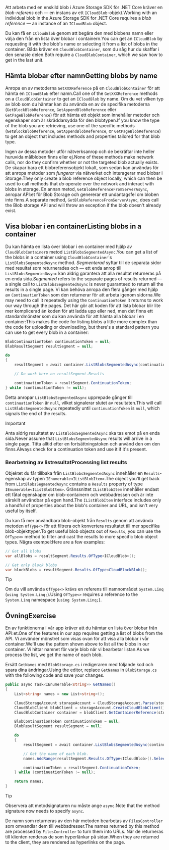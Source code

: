 <span data-ttu-id="02e89-101">Att arbeta med en enskild blob i Azure Storage SDK för .NET Core kräver en *blob-referens* och &mdash; en instans av ett `ICloudBlob`-objekt.</span><span class="sxs-lookup"><span data-stu-id="02e89-101">Working with an individual blob in the Azure Storage SDK for .NET Core requires a *blob reference* &mdash; an instance of an `ICloudBlob` object.</span></span>

<span data-ttu-id="02e89-102">Du kan få en `ICloudBlob` genom att begära den med blobens namn eller välja den från en lista över blobar i containern.</span><span class="sxs-lookup"><span data-stu-id="02e89-102">You can get an `ICloudBlob` by requesting it with the blob's name or selecting it from a list of blobs in the container.</span></span> <span data-ttu-id="02e89-103">Båda kräver en `CloudBlobContainer`, som du såg hur du skaffar i den senaste delen.</span><span class="sxs-lookup"><span data-stu-id="02e89-103">Both require a `CloudBlobContainer`, which we saw how to get in the last unit.</span></span>

## <a name="getting-blobs-by-name"></a><span data-ttu-id="02e89-104">Hämta blobar efter namn</span><span class="sxs-lookup"><span data-stu-id="02e89-104">Getting blobs by name</span></span>

<span data-ttu-id="02e89-105">Anropa en av metoderna `GetXXXReference` på en `CloudBlobContainer` för att hämta en `ICloudBlob` efter namn.</span><span class="sxs-lookup"><span data-stu-id="02e89-105">Call one of the `GetXXXReference` methods on a `CloudBlobContainer` to get an `ICloudBlob` by name.</span></span> <span data-ttu-id="02e89-106">Om du vet vilken typ av blob som du hämtar kan du använda en av de specifika metoderna (`GetBlockBlobReference`, `GetAppendBlobReference` eller `GetPageBlobReference`) för att hämta ett objekt som innehåller metoder och egenskaper som är skräddarsydda för den blobtypen.</span><span class="sxs-lookup"><span data-stu-id="02e89-106">If you know the type of the blob you are retrieving, use one of the specific methods (`GetBlockBlobReference`, `GetAppendBlobReference`, or `GetPageBlobReference`) to get an object that includes methods and properties tailored for that blob type.</span></span>

<span data-ttu-id="02e89-107">Ingen av dessa metoder utför nätverksanrop och de bekräftar inte heller huruvida målbloben finns eller ej.</span><span class="sxs-lookup"><span data-stu-id="02e89-107">None of these methods make network calls, nor do they confirm whether or not the targeted blob actually exists.</span></span> <span data-ttu-id="02e89-108">De skapar bara ett blobreferensobjekt lokalt, som sedan kan användas för att anropa metoder som *fungerar* via nätverket och interagerar med blobar i Storage.</span><span class="sxs-lookup"><span data-stu-id="02e89-108">They only create a blob reference object locally, which can then be used to call methods that *do* operate over the network and interact with blobs in storage.</span></span> <span data-ttu-id="02e89-109">En annan metod, `GetBlobReferenceFromServerAsync`, anropar API:et för Blob Storage och genererar ett undantagsfel om bloben inte finns.</span><span class="sxs-lookup"><span data-stu-id="02e89-109">A separate method, `GetBlobReferenceFromServerAsync`, does call the Blob storage API and will throw an exception if the blob doesn't already exist.</span></span>

## <a name="listing-blobs-in-a-container"></a><span data-ttu-id="02e89-110">Visa blobar i en container</span><span class="sxs-lookup"><span data-stu-id="02e89-110">Listing blobs in a container</span></span>

<span data-ttu-id="02e89-111">Du kan hämta en lista över blobar i en container med hjälp av `CloudBlobContainer`s metod `ListBlobsSegmentedAsync`.</span><span class="sxs-lookup"><span data-stu-id="02e89-111">You can get a list of the blobs in a container using `CloudBlobContainer`'s `ListBlobsSegmentedAsync` method.</span></span> <span data-ttu-id="02e89-112">*Segmenterad* syftar till de separata sidor med resultat som returnerades och &mdash; ett enda anrop till `ListBlobsSegmentedAsync` kan aldrig garantera att alla resultat returneras på en enda sida.</span><span class="sxs-lookup"><span data-stu-id="02e89-112">*Segmented* refers to the separate pages of results returned &mdash; a single call to `ListBlobsSegmentedAsync` is never guaranteed to return all the results in a single page.</span></span> <span data-ttu-id="02e89-113">Vi kan behöva anropa den flera gånger med hjälp av `ContinuationToken` som den returnerar för att arbeta igenom sidorna.</span><span class="sxs-lookup"><span data-stu-id="02e89-113">We may need to call it repeatedly using the `ContinuationToken` it returns to work our way through the pages.</span></span> <span data-ttu-id="02e89-114">Det här gör att koden för att lista blobar blir lite mer komplicerad än koden för att ladda upp eller ned, men det finns ett standardmönster som du kan använda för att hämta alla blobar i en container:</span><span class="sxs-lookup"><span data-stu-id="02e89-114">This makes the code for listing blobs a little more complex than the code for uploading or downloading, but there's a standard pattern you can use to get every blob in a container:</span></span>

```csharp
BlobContinuationToken continuationToken = null;
BlobResultSegment resultSegment = null;

do
{
    resultSegment = await container.ListBlobsSegmentedAsync(continuationToken);

    // Do work here on resultSegment.Results

    continuationToken = resultSegment.ContinuationToken;
} while (continuationToken != null);
```

<span data-ttu-id="02e89-115">Detta anropar `ListBlobsSegmentedAsync` upprepade gånger till `continuationToken` är `null`, vilket signalerar slutet av resultaten.</span><span class="sxs-lookup"><span data-stu-id="02e89-115">This will call `ListBlobsSegmentedAsync` repeatedly until `continuationToken` is `null`, which signals the end of the results.</span></span>

> [!IMPORTANT]
> <span data-ttu-id="02e89-116">Anta aldrig resultatet av `ListBlobsSegmentedAsync` ska tas emot på en enda sida.</span><span class="sxs-lookup"><span data-stu-id="02e89-116">Never assume that `ListBlobsSegmentedAsync` results will arrive in a single page.</span></span> <span data-ttu-id="02e89-117">Titta alltid efter en fortsättningstoken och använd den om den finns.</span><span class="sxs-lookup"><span data-stu-id="02e89-117">Always check for a continuation token and use it if it's present.</span></span>

### <a name="processing-list-results"></a><span data-ttu-id="02e89-118">Bearbetning av listresultat</span><span class="sxs-lookup"><span data-stu-id="02e89-118">Processing list results</span></span>

<span data-ttu-id="02e89-119">Objektet du får tillbaka från `ListBlobsSegmentedAsync` innehåller en `Results`-egenskap av typen `IEnumerable<IListBlobItem>`.</span><span class="sxs-lookup"><span data-stu-id="02e89-119">The object you'll get back from `ListBlobsSegmentedAsync` contains a `Results` property of type `IEnumerable<IListBlobItem>`.</span></span> <span data-ttu-id="02e89-120">Gränssnittet `IListBlobItem` innehåller endast ett fåtal egenskaper om blob-containern och webbadressen och är inte särskilt användbar på egen hand.</span><span class="sxs-lookup"><span data-stu-id="02e89-120">The `IListBlobItem` interface includes only a handful of properties about the blob's container and URL, and isn't very useful by itself.</span></span>

<span data-ttu-id="02e89-121">Du kan få mer användbara blob-objekt från `Results` genom att använda metoden `OfType<>` för att filtrera och konvertera resultatet till mer specifika blob-objekttyper.</span><span class="sxs-lookup"><span data-stu-id="02e89-121">To get useful blob objects out of `Results`, you can use the `OfType<>` method to filter and cast the results to more specific blob object types.</span></span> <span data-ttu-id="02e89-122">Några exempel:</span><span class="sxs-lookup"><span data-stu-id="02e89-122">Here are a few examples:</span></span>

```csharp
// Get all blobs
var allBlobs = resultSegment.Results.OfType<ICloudBlob>();

// Get only block blobs
var blockBlobs = resultSegment.Results.OfType<CloudBlockBlob();
```

> [!TIP]
> <span data-ttu-id="02e89-123">Om du vill använda `OfType<>` krävs en referens till namnområdet `System.Linq` (`using System.Linq;`).</span><span class="sxs-lookup"><span data-stu-id="02e89-123">Using `OfType<>` requires a reference to the `System.Linq` namespace (`using System.Linq;`).</span></span>

## <a name="exercise"></a><span data-ttu-id="02e89-124">Övning</span><span class="sxs-lookup"><span data-stu-id="02e89-124">Exercise</span></span>

<span data-ttu-id="02e89-125">En av funktionerna i vår app kräver att du hämtar en lista över blobar från API:et.</span><span class="sxs-lookup"><span data-stu-id="02e89-125">One of the features in our app requires getting a list of blobs from the API.</span></span> <span data-ttu-id="02e89-126">Vi använder mönstret som visas ovan för att visa alla blobar i vår container.</span><span class="sxs-lookup"><span data-stu-id="02e89-126">We'll use the pattern shown above to list all the blobs in our container.</span></span> <span data-ttu-id="02e89-127">Vi hittar namnet för varje blob när vi bearbetar listan.</span><span class="sxs-lookup"><span data-stu-id="02e89-127">As we process the list, we get the name of each blob.</span></span>

<span data-ttu-id="02e89-128">Ersätt `GetNames` med `BlobStorage.cs` i redigeraren med följande kod och spara dina ändringar.</span><span class="sxs-lookup"><span data-stu-id="02e89-128">Using the editor, replace `GetNames` in `BlobStorage.cs` with the following code and save your changes.</span></span>

```csharp
public async Task<IEnumerable<string>> GetNames()
{
    List<string> names = new List<string>();

    CloudStorageAccount storageAccount = CloudStorageAccount.Parse(storageConfig.ConnectionString);
    CloudBlobClient blobClient = storageAccount.CreateCloudBlobClient();
    CloudBlobContainer container = blobClient.GetContainerReference(storageConfig.FileContainerName);

    BlobContinuationToken continuationToken = null;
    BlobResultSegment resultSegment = null;

    do
    {
        resultSegment = await container.ListBlobsSegmentedAsync(continuationToken);

        // Get the name of each blob.
        names.AddRange(resultSegment.Results.OfType<ICloudBlob>().Select(b => b.Name));

        continuationToken = resultSegment.ContinuationToken;
    } while (continuationToken != null);

    return names;
}
```

> [!TIP]
> <span data-ttu-id="02e89-129">Observera att metodsignaturen nu måste ange `async`.</span><span class="sxs-lookup"><span data-stu-id="02e89-129">Note that the method signature now needs to specify `async`.</span></span>

<span data-ttu-id="02e89-130">De namn som returneras av den här metoden bearbetas av `FilesController` som omvandlar dem till webbadresser.</span><span class="sxs-lookup"><span data-stu-id="02e89-130">The names returned by this method are processed by `FilesController` to turn them into URLs.</span></span> <span data-ttu-id="02e89-131">När de returneras till klienten renderas de som hyperlänkar på sidan.</span><span class="sxs-lookup"><span data-stu-id="02e89-131">When they are returned to the client, they are rendered as hyperlinks on the page.</span></span>